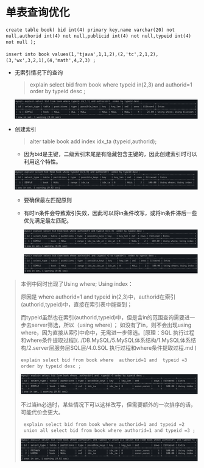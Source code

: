 # 单表查询优化

```
create table book( bid int(4) primary key,name varchar(20) not null,authorid int(4) not null,publicid int(4) not null,typeid int(4) not null );
 
insert into book values(1,'tjava',1,1,2),(2,'tc',2,1,2),(3,'wx',3,2,1),(4,'math',4,2,3) ;
```

- 无索引情况下的查询

  > explain select bid from book where typeid in(2,3) and authorid=1  order by typeid desc ;

  ![image-20220517114018422](.pics/image-20220517114018422.png)

- 创建索引

  > alter table book add index idx_ta (typeid,authorid);

  - 因为bid是主键，二级索引末尾是有隐藏包含主键的，因此创建索引时可以利用这个特性。

  ![image-20220517114325422](.pics/image-20220517114325422.png)

  - 要确保最左匹配原则

  - 有时in条件会导致索引失效，因此可以将in条件改写，或将in条件滞后一些优先满足最左匹配。

    ![image-20220517114804582](.pics/image-20220517114804582.png)

    ![image-20220517114838494](.pics/image-20220517114838494.png)



> 本例中同时出现了Using where; Using index：
>
> 原因是 where  authorid=1 and  typeid in(2,3)中，authorid在索引(authorid,typeid)中，直接在索引表中能查到；
>
> 而typeid虽然也在索引(authorid,typeid)中，但是含in的范围查询需要进一步去server筛选，所以（using where）；
> 如没有了in，则不会出现using where，因为直接从索引中命中，无需进一步筛选。[原理：SQL 执行过程和where条件提取过程](../DB.MySQL/5.MySQL体系结构/1.MySQL体系结构/2.server层服务层SQL层/4.0.SQL 执行过程和where条件提取过程.md	)
>
> ```
> explain select bid from book where  authorid=1 and  typeid =3 order by typeid desc ;
> ```
>
> ![image-20220517120942819](.pics/image-20220517120942819.png)
>
> 不过当in必选时，某些情况下可以这样改写，但需要额外的一次排序的话，可能代价会更大。
>
> ```
>  explain select bid from book where authorid=1 and typeid =2 
>  union all select bid from book where authorid=1 and typeid =3 ;
> ```
>
> ![image-20220517121053810](.pics/image-20220517121053810.png)

